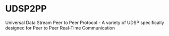 # UDSP2PP
Universal Data Stream Peer to Peer Protocol - A variety of UDSP specifically designed for Peer to Peer Real-Time Communication
